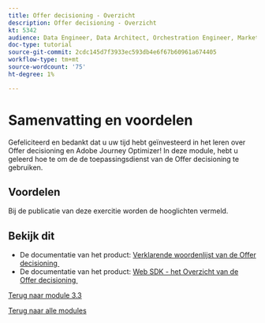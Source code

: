 ```yaml
---
title: Offer decisioning - Overzicht
description: Offer decisioning - Overzicht
kt: 5342
audience: Data Engineer, Data Architect, Orchestration Engineer, Marketer
doc-type: tutorial
source-git-commit: 2cdc145d7f3933ec593db4e6f67b60961a674405
workflow-type: tm+mt
source-wordcount: '75'
ht-degree: 1%

---
```


# Samenvatting en voordelen

Gefeliciteerd en bedankt dat u uw tijd hebt geïnvesteerd in het leren over Offer decisioning en Adobe Journey Optimizer!
In deze module, hebt u geleerd hoe te om de de toepassingsdienst van de Offer decisioning te gebruiken.

## Voordelen

Bij de publicatie van deze exercitie worden de hooglichten vermeld.

## Bekijk dit

- De documentatie van het product: [&#x200B; Verklarende woordenlijst van de Offer decisioning &#x200B;](https://experienceleague.adobe.com/docs/journey-optimizer/using/offer-decisioniong/get-started-decision/starting-offer-decisioning.html#glossary?lang=nl-NL)
- De documentatie van het product: [&#x200B; Web SDK - het Overzicht van de Offer decisioning &#x200B;](https://experienceleague.adobe.com/docs/experience-platform/edge/personalization/offer-decisioning/offer-decisioning-overview.html?lang=nl-NL)

[Terug naar module 3.3](./offer-decisioning.md)

[Terug naar alle modules](../../../overview.md)
